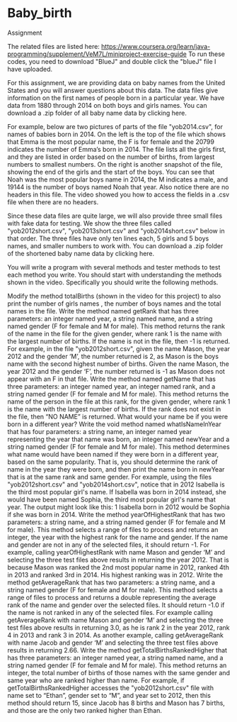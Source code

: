 # Baby_birth
Assignment

The related files are listed here: https://www.coursera.org/learn/java-programming/supplement/VeM7L/miniproject-exercise-guide
To run these codes, you need to download "BlueJ" and double click the "blueJ" file I have uploaded. 

For this assignment, we are providing data on baby names from the United States and you will answer questions about this data. The data files give information on the first names of people born in a particular year. We have data from 1880 through 2014 on both boys and girls names. You can download a .zip folder of all baby name data by clicking here.



For example, below are two pictures of parts of the  file "yob2014.csv", for names of babies born in 2014. On the left is the top of the file which shows that Emma is the most popular name, the F is for female and the 20799 indicates the number of Emma’s born in 2014. The file lists all the girls first, and they are listed in order based on the number of births, from largest numbers to smallest numbers. On the right is another snapshot of the file, showing the end of the girls and the start of the boys. You can see that Noah was the most popular boys name in 2014, the M indicates a male, and 19144 is the number of boys named Noah that year. Also notice there are no headers in this file. The video showed you how to access the fields in a .csv file when there are no headers.


Since these data files are quite large, we will also provide three small files with fake data for testing. We show the three files called "yob2012short.csv", "yob2013short.csv" and "yob2014short.csv" below in that order. The three files have only ten lines each, 5 girls and 5 boys names, and smaller numbers to work with. You can download a .zip folder of the shortened baby name data by clicking here.


You will write a program with several methods and tester methods to test each method you write. You should start with understanding the methods shown in the video. Specifically you should write the following methods.

Modify the method totalBirths (shown in the video for this project) to also print the number of girls names , the number of boys names and the total names in the file.
Write the method named getRank that has three parameters: an integer named year, a string named name, and a string named gender (F for female and M for male). This method returns the rank of the name in the file for the given gender,  where rank 1 is the name with the largest number of births. If the name is not in the file, then -1 is returned.  For example, in the file "yob2012short.csv", given the name Mason, the year 2012 and the gender ‘M’, the number returned is 2, as Mason is the boys name with the second highest number of births. Given the name Mason, the year 2012 and the gender ‘F’, the number returned is -1 as Mason does not appear with an F in that file.
Write the method named getName that has three parameters: an integer named year, an integer named rank, and a string named gender (F for female and M for male). This method returns the name of the person in the file at this rank, for the given gender, where rank 1 is the name with the largest number of births. If the rank does not exist in the file, then “NO NAME”  is returned.
What would your name be if you were born in a different year? Write the void method named whatIsNameInYear that has four parameters: a string name, an integer named year representing the year that name was born,  an integer named newYear and a string named gender (F for female and M for male). This method determines what name would have been named if they were born in a different year, based on the same popularity. That is, you should determine the rank of name in the year they were born, and then print the name born in newYear that is at the same rank and same gender. For example, using the files "yob2012short.csv" and "yob2014short.csv", notice that in 2012 Isabella is the third most popular girl's name. If Isabella was born in 2014 instead, she would have been named Sophia, the third most popular girl's name that year. The output might look like this:
1
Isabella born in 2012 would be Sophia if she was born in 2014.
Write the method yearOfHighestRank that has two parameters: a string name, and a string named gender (F for female and M for male). This method selects a range of files to process and returns an integer, the year with the highest rank for the name and gender. If the name and gender are not in any of the selected files, it should return -1. For example, calling yearOfHighestRank with name Mason and gender ‘M’ and selecting the three test files above results in returning the year 2012. That is because Mason was ranked the  2nd most popular name in 2012, ranked 4th in 2013 and ranked 3rd in 2014. His highest ranking was in 2012.
Write the method getAverageRank that has two parameters: a string name, and a string named gender (F for female and M for male). This method selects a range of files to process and returns a double representing the average rank of the name and gender over the selected files. It should return -1.0 if the name is not ranked in any of the selected files. For example calling getAverageRank with name Mason and gender ‘M’ and selecting the three test files above results in returning 3.0, as he is rank 2 in the year 2012, rank 4 in 2013 and rank 3 in 2014.  As another example, calling   getAverageRank with name Jacob and gender ‘M’ and selecting the three test files above results in returning 2.66.
Write the method getTotalBirthsRankedHigher that has three parameters: an integer named year, a string named name, and a string named gender (F for female and M for male). This method returns an integer, the total number of births of those names with the same gender and same year who are ranked higher than name. For example, if getTotalBirthsRankedHigher accesses the "yob2012short.csv" file with name set to “Ethan”, gender set to “M”, and year set to 2012, then this method should return 15, since Jacob has 8 births and Mason has 7 births, and those are the only two ranked higher than Ethan.
